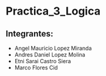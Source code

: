 # Practica_3_Logica

## Integrantes:

- Angel Mauricio Lopez Miranda
- Andres Daniel Lopez Molina
- Etni Sarai Castro Siera 
- Marco Flores Cid
